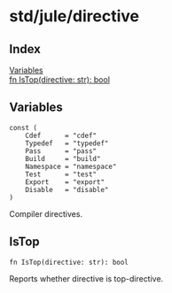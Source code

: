 # std/jule/directive

## Index

[Variables](#variables)\
[fn IsTop\(directive: str\): bool](#istop)

## Variables

```jule
const (
	Cdef      = "cdef"
	Typedef   = "typedef"
	Pass      = "pass"
	Build     = "build"
	Namespace = "namespace"
	Test      = "test"
	Export    = "export"
	Disable   = "disable"
)
```
Compiler directives\.

## IsTop
```jule
fn IsTop(directive: str): bool
```
Reports whether directive is top\-directive\.
